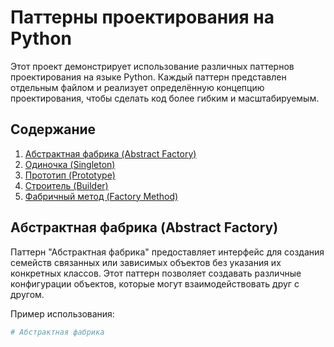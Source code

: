 # Паттерны проектирования на Python

Этот проект демонстрирует использование различных паттернов проектирования на языке Python. Каждый паттерн представлен отдельным файлом и реализует определённую концепцию проектирования, чтобы сделать код более гибким и масштабируемым.

## Содержание

1. [Абстрактная фабрика (Abstract Factory)](#абстрактная-фабрика-abstract-factory)
2. [Одиночка (Singleton)](#одиночка-singleton)
3. [Прототип (Prototype)](#прототип-prototype)
4. [Строитель (Builder)](#строитель-builder)
5. [Фабричный метод (Factory Method)](#фабричный-метод-factory-method)

## Абстрактная фабрика (Abstract Factory)

Паттерн "Абстрактная фабрика" предоставляет интерфейс для создания семейств связанных или зависимых объектов без указания их конкретных классов. Этот паттерн позволяет создавать различные конфигурации объектов, которые могут взаимодействовать друг с другом.

Пример использования:
```python
# Абстрактная фабрика
